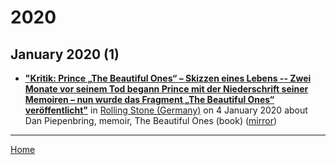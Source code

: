 # 2020

## January 2020 (1)

 - [**"Kritik: Prince „The Beautiful Ones“ – Skizzen eines Lebens -- Zwei Monate vor seinem Tod begann Prince mit der Niederschrift seiner Memoiren – nun wurde das Fragment „The Beautiful Ones“ veröffentlicht"**](https://www.rollingstone.de/prince-the-beautiful-ones-1871895/) in [Rolling Stone (Germany)](https://www.rollingstone.de/) on 4 January 2020 about Dan Piepenbring, memoir, The Beautiful Ones (book) ([mirror](https://web.archive.org/web/*/https://www.rollingstone.de/prince-the-beautiful-ones-1871895/))

----

[Home](../)
